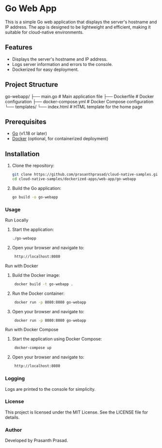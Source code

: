 # Go Web App

This is a simple Go web application that displays the server's hostname and IP address. The app is designed to be lightweight and efficient, making it suitable for cloud-native environments.

## Features

- Displays the server's hostname and IP address.
- Logs server information and errors to the console.
- Dockerized for easy deployment.

## Project Structure

go-webapp/ ├── main.go # Main application file ├── Dockerfile # Docker configuration ├── docker-compose.yml # Docker Compose configuration └── templates/ └── index.html # HTML template for the home page


## Prerequisites

- [Go](https://golang.org/) (v1.18 or later)
- [Docker](https://www.docker.com/) (optional, for containerized deployment)

## Installation

1. Clone the repository:
   ```sh
   git clone https://github.com/prasanthprasad/cloud-native-samples.git
   cd cloud-native-samples/dockerized-apps/web-app/go-webapp

2. Build the Go application:
   ```sh
   go build -o go-webapp

### Usage
Run Locally
1. Start the application:
   ```sh
   ./go-webapp

2. Open your browser and navigate to:
   ```sh
    http://localhost:8080       

Run with Docker
1. Build the Docker image:
   ```sh
    docker build -t go-webapp .

2. Run the Docker container:
   ```sh
    docker run -p 8080:8080 go-webapp

3. Open your browser and navigate to:
   ```sh
    docker run -p 8080:8080 go-webapp

Run with Docker Compose
1. Start the application using Docker Compose:
   ```sh
    docker-compose up

2. Open your browser and navigate to:
   ```sh
    http://localhost:8080

### Logging
Logs are printed to the console for simplicity.

### License
This project is licensed under the MIT License. See the LICENSE file for details.

### Author
Developed by Prasanth Prasad. 
